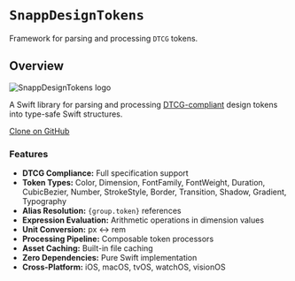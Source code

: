 # ``SnappDesignTokens``

Framework for parsing and processing `DTCG` tokens.

## Overview

![SnappDesignTokens logo](logo.png)

A Swift library for parsing and processing [DTCG-compliant](https://www.designtokens.org/tr/third-editors-draft/format/) design tokens into type-safe Swift structures.

[Clone on GitHub](https://github.com/Snapp-Mobile/SnappTheming)

### Features

- **DTCG Compliance:** Full specification support
- **Token Types:** Color, Dimension, FontFamily, FontWeight, Duration, CubicBezier, Number, StrokeStyle, Border, Transition, Shadow, Gradient, Typography
- **Alias Resolution:** `{group.token}` references
- **Expression Evaluation:** Arithmetic operations in dimension values
- **Unit Conversion:** px ↔ rem
- **Processing Pipeline:** Composable token processors
- **Asset Caching:** Built-in file caching
- **Zero Dependencies:** Pure Swift implementation
- **Cross-Platform:** iOS, macOS, tvOS, watchOS, visionOS
